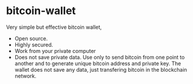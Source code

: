 # bitcoin-wallet
Very simple but effective bitcoin wallet, 
* Open source. 
* Highly secured. 
* Work from your private computer 
* Does not save private data.
Use only to send bitcoin from one point to another and to generate unique bitcoin address and private key. The wallet does not save any data, just transfering bitcoin in the blockchain network.
